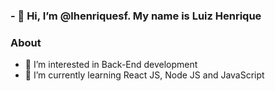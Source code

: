 ### - 👋 Hi, I’m @lhenriquesf. My name is Luiz Henrique

### About 
- 👀 I’m interested in Back-End development 
- 🌱 I’m currently learning React JS, Node JS and JavaScript

<!---
lhenriquesf/lhenriquesf is a ✨ special ✨ repository because its `README.md` (this file) appears on your GitHub profile.
You can click the Preview link to take a look at your changes.
--->
